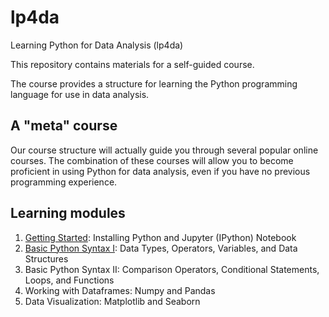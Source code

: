 # lp4da

Learning Python for Data Analysis (lp4da)

This repository contains materials for a self-guided course.

The course provides a structure for learning the Python programming language for use in data analysis.

## A "meta" course

Our course structure will actually guide you through several popular online courses. 
The combination of these courses will allow you to become proficient in using Python for data 
analysis, even if you have no previous programming experience.

## Learning modules

1. [Getting Started](getting_started.md): Installing Python and Jupyter (IPython) Notebook
2. [Basic Python Syntax I](basic_python_syntax.md): Data Types, Operators, Variables, and Data Structures
3. Basic Python Syntax II: Comparison Operators, Conditional Statements, Loops, and Functions
4. Working with Dataframes: Numpy and Pandas
5. Data Visualization: Matplotlib and Seaborn
